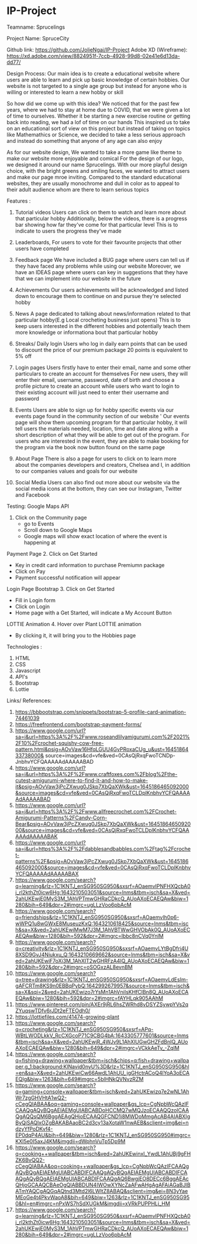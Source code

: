 # IP-Project
Teamname: Sprucelings

Project Name: SpruceCity

Github link: https://github.com/JolieNgai/IP-Project 
Adobe XD (Wireframe): https://xd.adobe.com/view/8824951f-7ccb-4928-99d8-02e41e6d13da-dd77/ 

Design Process:
Our main idea is to create a educational website where users are able to learn and pick up basic knowledge of certain hobbies.
Our website is not targeted to a single age group but instead for anyone who is willing or interested to learn a new hobby or skill

So how did we come up with this idea?
We noticed that for the past few years, where we had to stay at home due to COVID, that we were given a lot of time to ourselves. 
Whether it be starting a new exercise routine or getting back into reading, we had a lof of time on our hands
This inspired us to take on an educational sort of view on this project but instead of taking on topics like Mathemathics or Science, we decided to take a less serious approach and instead do
something that anyone of any age can also enjoy

As for our website design, 
We wanted to take a more game like theme to make our website more enjoyable and comical 
For the design of our logo, we designed it around our name Sprucelings.
With our more playful design choice, with the bright greens and smiling faces, we wanted to attract users and make our page mroe inviting.
Compared to the standard educational websites, they are usually monochrome and dull in color as to appeal to their adult audience whom are there to learn serious topics 

Features :
1. Tutorial videos
   Users can click on them to watch and learn more about that particular hobby
   Additionally, below the videos, there is a progress bar showing how far they've come for that particular level
   This is to indicate to users the progress they've made 
   
2. Leaderboards, 
   For users to vote for their favourite projects that other users have completed

3. Feedback page
   We have included a BUG page where users can tell us if they have faced any problems while using our website 
   Moreover, we have an IDEAS page where users can key in suggestions that they have that we can implement into our website in the future

4. Achievements
   Our users achievements will be acknowledged and listed down to encourage them to continue on and pursue they're selected hobby

5. News
   A page dedicated to talking about news/information related to that particular hobby(E.g Local crocheting business just opens)
   This is to keep users interested in the different hobbies and potentially teach them more knowledge or informationa bout that particular hobby

6. Streaks/ Daily login 
   Users who log in daily earn points that can be used to discount the price of our premium package 
   20 points is equivalent to 5% off

7. Login pages
   Users firstly have to enter their email, name and some other particulars to create an account for themselves
   For new users, they will enter their email, username, password, date of birth and choose a profile picture to create an account while
   users who want to login to their existing account will just need to enter their username and password

8. Events
   Users are able to sign up for hobby specific events via our events page found in the community section of our website '
   Our events page will show them upcoming program for that particular hobby, it will tell users the materials needed, location, time and date along with a short description of what they
   will be able to get out of the program.
   For users who are interested in the event, they are able to make booking for the program via the book now button found on the same page

9. About Page
   There is also a page for users to click on to learn more about the companies developers and creators, Chelsea and I, in addition to our companies values and goals for our website 

10. Social Media 
    Users can also find out more about our website via the social media icons at the bottom, 
    they can see our Instagram, Twitter and Facebook 

Testing:
Google Maps API
1. Click on the Community page 
   - go to Events
   - Scroll down to Google Maps
   - Google maps will show exact location of where the event is happening at

Payment Page
2. Click on Get Started 
   - Key in credit card information to purchase Premiumn package
   - Click on Pay
   - Payment successful notification will appear

Login Page Bootstrap
3. Click on Get Started 
   - Fill in Login form
   - Click on Login 
   - Home page with a Get Started, will indicate a My Account Button 

LOTTIE Animation
4. Hover over Plant LOTTIE animation
   - By clicking it, it will bring you to the Hobbies page
  
Technologies :
1. HTML
2. CSS
3. Javascript
4. API's
5. Bootstrap
6. Lottie

Links/ References:
1. https://bbbootstrap.com/snippets/bootstrap-5-profile-card-animation-74461039 
2. https://freefrontend.com/bootstrap-payment-forms/
3. https://www.google.com/url?sa=i&url=https%3A%2F%2Fwww.roseandlilyamigurumi.com%2F2021%2F10%2Fcrochet-squishy-cow-free-pattern.html&psig=AOvVaw16HfqLGUU4GvPRoxaCUg_u&ust=1645186433738000&    source=images&cd=vfe&ved=0CAsQjRxqFwoTCNDp-JnbhvYCFQAAAAAdAAAAABAD
4. https://www.google.com/url?sa=i&url=https%3A%2F%2Fwww.craftfoxes.com%2Fblog%2Fthe-cutest-amigurumi-where-to-find-it-and-how-to-make-it&psig=AOvVaw3jPcZXwug0JSkp7XbQaXWk&ust=1645186465092000&source=images&cd=vfe&ved=0CAsQjRxqFwoTCLDplKnbhvYCFQAAAAAdAAAAABAD
5. https://www.google.com/url?sa=i&url=https%3A%2F%2Fwww.allfreecrochet.com%2FCrochet-Amigurumi-Patterns%2FCandy-Corn-Bear&psig=AOvVaw3jPcZXwug0JSkp7XbQaXWk&ust=1645186465092000&source=images&cd=vfe&ved=0CAsQjRxqFwoTCLDplKnbhvYCFQAAAAAdAAAAABAK
6. https://www.google.com/url?sa=i&url=https%3A%2F%2Fdabblesandbabbles.com%2Ftag%2Fcrochet-patterns%2F&psig=AOvVaw3jPcZXwug0JSkp7XbQaXWk&ust=1645186465092000&source=images&cd=vfe&ved=0CAsQjRxqFwoTCLDplKnbhvYCFQAAAAAdAAAAABAX
7. https://www.google.com/search?q=learning&rlz=1C1KNTJ_enSG950SG950&sxsrf=AOaemvIPNFHXQcbA0j_rl2kthZt0icw6Hg:1643210503051&source=lnms&tbm=isch&sa=X&ved=2ahUKEwjE0MyS3M_1AhVPTmwGHRaCDkcQ_AUoAXoECAEQAw&biw=1280&bih=649&dpr=2#imgrc=ugLLzVoo6pbAcM
8. https://www.google.com/search?q=friendships&rlz=1C1KNTJ_enSG950SG950&sxsrf=AOaemvIh0p6-wWPQ1u8wGWxE8MuseuzKxQ:1643210618425&source=lnms&tbm=isch&sa=X&ved=2ahUKEwiMwM7J3M_1AhVBTWwGHVObAk0Q_AUoAXoECAEQAw&biw=1280&bih=592&dpr=2#imgrc=Ibbc8nCVq0YnlM
9. https://www.google.com/search?q=creativity&rlz=1C1KNTJ_enSG950SG950&sxsrf=AOaemvLYtBgDfri4U8XSD9GvJ4Niukxu_Q:1643210669662&source=lnms&tbm=isch&sa=X&ved=2ahUKEwiF7oXi3M_1AhXIT2wGHRFzA4IQ_AUoAXoECAEQAw&biw=1280&bih=592&dpr=2#imgrc=oSOGxzAL8evnBM
10. https://www.google.com/search?q=tree+drawing&rlz=1C1KNTJ_enSG950SG950&sxsrf=AOaemvLdEsIm-gAFCRTm8KS9n0EBBqPybQ:1642992679957&source=lnms&tbm=isch&sa=X&sqi=2&ved=2ahUKEwizo7rYsMn1AhVniIsKHfClBn8Q_AUoAXoECAEQAw&biw=1280&bih=592&dpr=2#imgrc=fAYHLqk905AAhM
11. https://www.pinterest.com/pin/AXEr9jRL6hsZWRhd8vDSYZSywpYVs2qZYuqswTDfv6rJDt2eFTEOdh0/
12. https://lottiefiles.com/41474-growing-plant
13. https://www.google.com/search?q=crocheting&rlz=1C1KNTJ_enSG950SG950&sxsrf=APq-WBtLWODLkkV_RcCXGcoP71C9CBG4bA:1643305777601&source=lnms&tbm=isch&sa=X&ved=2ahUKEwjR_4WJv9L1AhXlUGwGHZFdBnIQ_AUoAXoECAEQAw&biw=1280&bih=649&dpr=2#imgrc=VCkkAeTv_-ZqIM
14. https://www.google.com/search?q=fishing+drawing+wallpaper&tbm=isch&chips=q:fish+drawing+wallpaper,g_1:background:KlNavjd0nyU%3D&rlz=1C1KNTJ_enSG950SG950&hl=en&sa=X&ved=2ahUKEwiCw66AwdL1AhUU_jgGHctrACoQ4lYoA3oECAEQIg&biw=1263&bih=649#imgrc=5blHNkQVNvzRZM
15. https://www.google.com/search?q=gaming+console+wallpaper&tbm=isch&ved=2ahUKEwizq7e2wNL1AhWr7zgGHVHtA1wQ2-cCegQIABAA&oq=gaming+console+wallpaper&gs_lcp=CgNpbWcQAzIFCAAQgAQyBQgAEIAEMgUIABCABDoHCCMQ7wMQJzoECAAQQzoICAAQgAQQsQM6BggAEAgQHjoECAAQGFCND1i8MWDoMmgAcAB4AIABXIgByQiSAQIxOZgBAKABAaoBC2d3cy13aXotaW1nwAEB&sclient=img&ei=ndzyYfPoDKvf4-EP0dqP4AU&bih=649&biw=1280&rlz=1C1KNTJ_enSG950SG950#imgrc=KXl5e0I5axJ4KM&imgdii=dWphnVuTp5Dp9M
16. https://www.google.com/search?q=cooking++wallpaper&tbm=isch&ved=2ahUKEwinxI_YwdL1AhUBj9gFHZK6BvQQ2-cCegQIABAA&oq=cooking++wallpaper&gs_lcp=CgNpbWcQAzIFCAAQgAQyBQgAEIAEMgUIABCABDIFCAAQgAQyBQgAEIAEMgUIABCABDIFCAAQgAQyBQgAEIAEMgUIABCABDIFCAAQgAQ6BwgjEO8DECc6BggAEAcQHjoGCAAQCBAeOgQIABBDUN4IWOwXYNcZaAFwAHgAgAFAiAGaBJIBATmYAQCgAQGqAQtnd3Mtd2l6LWltZ8ABAQ&sclient=img&ei=8N3yYaeMEoGe4t4PkvWaoA8&bih=649&biw=1263&rlz=1C1KNTJ_enSG950SG950&hl=en#imgrc=nPxWS7hSdXUGkM&imgdii=xVRkPUPPHLj_HM
17. https://www.google.com/search?q=learning&rlz=1C1KNTJ_enSG950SG950&sxsrf=AOaemvIPNFHXQcbA0j_rl2kthZt0icw6Hg:1643210503051&source=lnms&tbm=isch&sa=X&ved=2ahUKEwjE0MyS3M_1AhVPTmwGHRaCDkcQ_AUoAXoECAEQAw&biw=1280&bih=649&dpr=2#imgrc=ugLLzVoo6pbAcM



